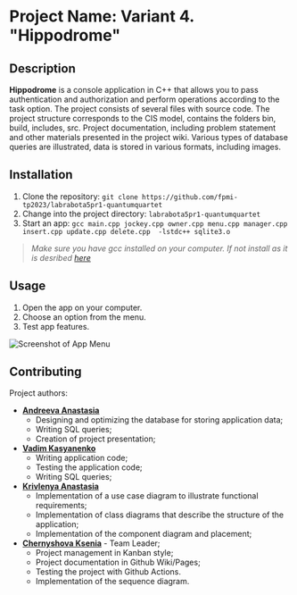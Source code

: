 # Project Name: **Variant 4. "Hippodrome"**

## Description

**Hippodrome** is a console application in C++ that allows you to pass authentication and authorization and perform operations according to the task option.
The project consists of several files with source code. The project structure corresponds to the CIS model, contains the folders bin, build, includes,
src.
Project documentation, including problem statement and other materials presented in the project wiki.
Various types of database queries are illustrated, data is stored in various formats, including images.

## Installation

1. Clone the repository: `git clone https://github.com/fpmi-tp2023/labrabota5pr1-quantumquartet`
2. Change into the project directory: `labrabota5pr1-quantumquartet`
3. Start an app: `gcc main.cpp jockey.cpp owner.cpp menu.cpp manager.cpp insert.cpp update.cpp delete.cpp  -lstdc++ sqlite3.o`
> *Make sure you have gcc installed on your computer. If not install as it is desribed [here](https://www.freecodecamp.org/news/how-to-install-c-and-cpp-compiler-on-windows/)*

## Usage

1. Open the app on your computer.
2. Choose an option from the menu.
3. Test app features.

![Screenshot of App Menu](screenshot.png)

## Contributing

Project authors:
- [**Andreeva Anastasia**](https://github.com/woaml)
     - Designing and optimizing the database for storing application data;
     - Writing SQL queries;
     - Creation of project presentation;
- [**Vadim Kasyanenko**](https://github.com/VadimKasyanenko)
     - Writing application code;
     - Testing the application code;
     - Writing SQL queries;
- [**Krivlenya Anastasia**](https://github.com/a-krivlenya)
     - Implementation of a use case diagram to illustrate functional requirements;
     - Implementation of class diagrams that describe the structure of the application;
     - Implementation of the component diagram and placement;
- [**Chernyshova Ksenia**](https://github.com/xenia155) - Team Leader;
     - Project management in Kanban style;
     - Project documentation in Github Wiki/Pages;
     - Testing the project with Github Actions.
     - Implementation of the sequence diagram.
    

